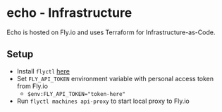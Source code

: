 # echo - Infrastructure

Echo is hosted on Fly.io and uses Terraform for Infrastructure-as-Code.

## Setup

- Install `flyctl` [here](https://fly.io/docs/hands-on/install-flyctl/)
- Set `FLY_API_TOKEN` environment variable with personal access token from Fly.io
  - `$env:FLY_API_TOKEN="token-here"`
- Run `flyctl machines api-proxy` to start local proxy to Fly.io
